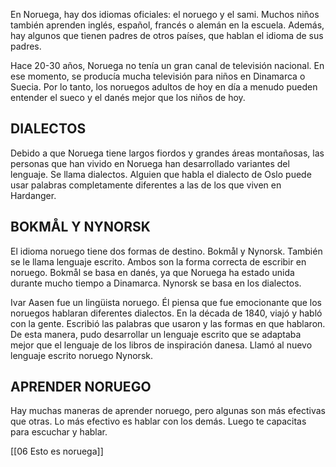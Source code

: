 En Noruega, hay dos idiomas oficiales: el noruego y el sami. Muchos niños también aprenden inglés, español, francés o alemán en la escuela. Además, hay algunos que tienen padres de otros países, que hablan el idioma de sus padres.

Hace 20-30 años, Noruega no tenía un gran canal de televisión nacional. En ese momento, se producía mucha televisión para niños en Dinamarca o Suecia. Por lo tanto, los noruegos adultos de hoy en día a menudo pueden entender el sueco y el danés mejor que los niños de hoy.

## DIALECTOS

Debido a que Noruega tiene largos fiordos y grandes áreas montañosas, las personas que han vivido en Noruega han desarrollado variantes del lenguaje. Se llama dialectos. Alguien que habla el dialecto de Oslo puede usar palabras completamente diferentes a las de los que viven en Hardanger.

## BOKMÅL Y NYNORSK

El idioma noruego tiene dos formas de destino. Bokmål y Nynorsk. También se le llama lenguaje escrito. Ambos son la forma correcta de escribir en noruego. Bokmål se basa en danés, ya que Noruega ha estado unida durante mucho tiempo a Dinamarca. Nynorsk se basa en los dialectos.

Ivar Aasen fue un lingüista noruego. Él piensa que fue emocionante que los noruegos hablaran diferentes dialectos. En la década de 1840, viajó y habló con la gente. Escribió las palabras que usaron y las formas en que hablaron. De esta manera, pudo desarrollar un lenguaje escrito que se adaptaba mejor que el lenguaje de los libros de inspiración danesa. Llamó al nuevo lenguaje escrito noruego Nynorsk.

## APRENDER NORUEGO

Hay muchas maneras de aprender noruego, pero algunas son más efectivas que otras. Lo más efectivo es hablar con los demás. Luego te capacitas para escuchar y hablar.

[[06 Esto es noruega]]